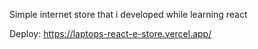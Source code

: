 Simple internet store that i developed while learning react

Deploy: https://laptops-react-e-store.vercel.app/
